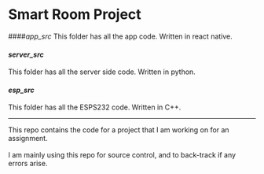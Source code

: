 # Smart Room Project 
####*app_src*
This folder has all the app code. Written in react native.

#### *server_src*
This folder has all the server side code. Written in python.

#### *esp_src*
This folder has all the ESPS232 code. Written in C++.

___

This repo contains the code for a project that I am working on for an assignment. <br><br> I am mainly using this repo for source control, and to back-track if any errors arise.